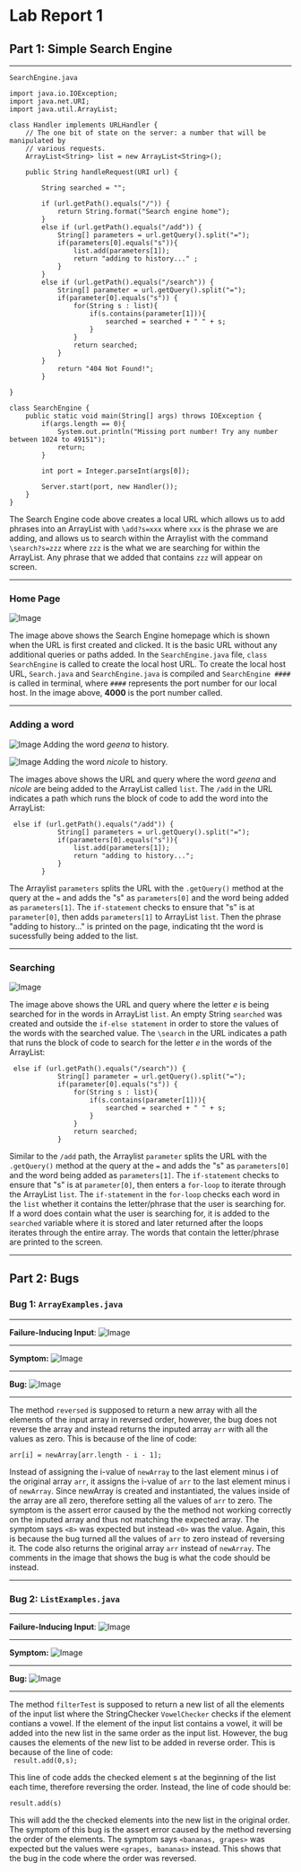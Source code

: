 # **Lab Report 1**

## **Part 1:** Simple Search Engine
***
`SearchEngine.java`
```
import java.io.IOException;
import java.net.URI;
import java.util.ArrayList;

class Handler implements URLHandler {
    // The one bit of state on the server: a number that will be manipulated by
    // various requests.    
    ArrayList<String> list = new ArrayList<String>();

    public String handleRequest(URI url) {

        String searched = "";

        if (url.getPath().equals("/")) {
            return String.format("Search engine home");
        } 
        else if (url.getPath().equals("/add")) {
            String[] parameters = url.getQuery().split("=");
            if(parameters[0].equals("s")){
                list.add(parameters[1]);
                return "adding to history..." ;
            }
        }
        else if (url.getPath().equals("/search")) {
            String[] parameter = url.getQuery().split("=");
            if(parameter[0].equals("s")) {
                for(String s : list){
                    if(s.contains(parameter[1])){
                        searched = searched + " " + s; 
                    }
                }
                return searched;
            }
        } 
            return "404 Not Found!";
        }
    
}

class SearchEngine {
    public static void main(String[] args) throws IOException {
        if(args.length == 0){
            System.out.println("Missing port number! Try any number between 1024 to 49151");
            return;
        }

        int port = Integer.parseInt(args[0]);

        Server.start(port, new Handler());
    }
}    
```
The Search Engine code above creates a local URL which allows us to add phrases into an ArrayList with `\add?s=xxx` where `xxx` is the phrase we are adding, and allows us to search within the Arraylist with the command `\search?s=zzz` where `zzz` is the what we are searching for within the ArrayList. Any phrase that we added that contains `zzz` will appear on screen. 

***

### **Home Page**
![Image](Images/SearchEngine%20home.png)

The image above shows the Search Engine homepage which is shown when the URL is first created and clicked. It is the basic URL without any additional queries or paths added. In the `SearchEngine.java` file, `class SearchEngine` is called to create the local host URL. To create the local host URL, `Search.java` and `SearchEngine.java` is compiled and `SearchEngine ####` is called in terminal, where `####` represents the port number for our local host. In the image above, **4000** is the port number called.

***
### **Adding a word**

![Image](Images/adding-geena.png)
Adding the word *geena* to history.

![Image](Images/adding-nicole.png)
Adding the word *nicole* to history.

The images above shows the URL and query where the word *geena* and *nicole* are being added to the ArrayList called `list`. The `/add` in the URL indicates a path which runs the block of code to add the word into the ArrayList:
```       
 else if (url.getPath().equals("/add")) {
            String[] parameters = url.getQuery().split("=");
            if(parameters[0].equals("s")){
                list.add(parameters[1]);
                return "adding to history...";
            }
        }
```
The Arraylist `parameters` splits the URL with the `.getQuery()` method at the query at the `=` and adds the "s" as `parameters[0]` and the word being added as `parameters[1]`. The `if-statement` checks to ensure that "s" is at `parameter[0]`, then adds `parameters[1]` to ArrayList `list`. Then the phrase "adding to history..." is printed on the page, indicating tht the word is sucessfully being added to the list. 

***
### **Searching**
![Image](Images/searching-e.png)

The image above shows the URL and query where the letter *e* is being searched for in the words in ArrayList `list`. An empty String `searched` was created and outside the `if-else statement` in order to store the values of the words with the searched value. The `\search` in the URL indicates a path that runs the block of code to search for the letter *e* in the words of the ArrayList:
```
 else if (url.getPath().equals("/search")) {
            String[] parameter = url.getQuery().split("=");
            if(parameter[0].equals("s")) {
                for(String s : list){
                    if(s.contains(parameter[1])){
                        searched = searched + " " + s; 
                    }
                }
                return searched;
            }
```
Similar to the `/add` path, the Arraylist `parameter` splits the URL with the `.getQuery()` method at the query at the `=` and adds the "s" as `parameters[0]` and the word being added as `parameters[1]`. The `if-statement` checks to ensure that "s" is at `parameter[0]`, then enters a `for-loop` to iterate through the ArrayList `list`. The `if-statement` in the `for-loop` checks each word in the `list` whether it contains the letter/phrase that the user is searching for. If a word does contain what the user is searching for, it is added to the `searched` variable where it is stored and later returned after the loops iterates through the entire array. The words that contain the letter/phrase are printed to the screen. 
***

## **Part 2:** Bugs

### Bug 1: `ArrayExamples.java`
***
**Failure-Inducing Input**:
![Image](Images/testReversedArray-input.png)
***
**Symptom:**
![Image](Images/testReversedArray-symtpom.png)
***
**Bug:**
![Image](Images/testReversedArray-bug.png)
***
The method `reversed` is supposed to return a new array with all the elements of the input array in reversed order, however, the bug does not reverse the array and instead returns the inputed array `arr` with all the values as zero. This is because of the line of code: 

`arr[i] = newArray[arr.length - i - 1];`

Instead of assigning the i-value of `newArray` to the last element minus i of the original array `arr`, it assigns the i-value of `arr` to the last element minus i of `newArray`. Since newArray is created and instantiated, the values inside of the array are all zero, therefore setting all the values of `arr` to zero. The symptom is the assert error caused by the the method not working correctly on the inputed array and thus not matching the expected array. The symptom says `<8>` was expected but instead `<0>` was the value. Again, this is because the bug turned all the values of `arr` to zero instead of reversing it. The code also returns the original array `arr` instead of `newArray`. The comments in the image that shows the bug is what the code should be instead.

***
### Bug 2: `ListExamples.java`
***
**Failure-Inducing Input**:
![Image](Images/testFilter-input.png)
***
**Symptom:**
![Image](Images/testFilter-symtpom.png)
***
**Bug:**
![Image](Images/testFilter-bug.png)
***
The method `filterTest` is supposed to return a new list of all the elements of the input list where the StringChecker `VowelChecker` checks if the element contians a vowel. If the element of the input list contains a vowel, it will be added into the new list in the same order as the input list. However, the bug causes the elements of the new list to be added in reverse order. This is because of the line of code:     
` result.add(0,s);`

This line of code adds the checked element s at the beginning of the list each time, therefore reversing the order. Instead, the line of code should be:

`result.add(s)`

This will add the the checked elements into the new list in the original order. The symptom of this bug is the assert error caused by the method reversing the order of the elements. The symptom says `<bananas, grapes>` was expected but the values were `<grapes, bananas>` instead. This shows that the bug in the code where the order was reversed. 